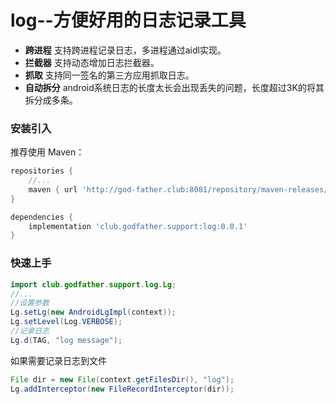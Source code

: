 # log--方便好用的日志记录工具
* **跨进程**
支持跨进程记录日志，多进程通过aidl实现。
* **拦截器**
支持动态增加日志拦截器。
* **抓取**
支持同一签名的第三方应用抓取日志。
* **自动拆分**
android系统日志的长度太长会出现丢失的问题，长度超过3K的将其拆分成多条。

### 安装引入
推荐使用 Maven：
```gradle
repositories {
    //...
    maven { url 'http://god-father.club:8081/repository/maven-releases/' }
}

dependencies {
    implementation 'club.godfather.support:log:0.0.1'
}
```

### 快速上手

```Java
import club.godfather.support.log.Lg;
//...
//设置参数
Lg.setLg(new AndroidLgImpl(context));
Lg.setLevel(Log.VERBOSE);
//记录日志
Lg.d(TAG, "log message");
```

如果需要记录日志到文件
```Java
File dir = new File(context.getFilesDir(), "log");
Lg.addInterceptor(new FileRecordInterceptor(dir));
```